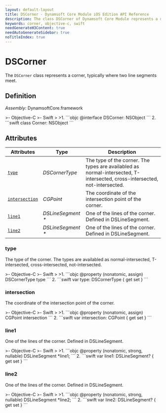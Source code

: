 ```yaml
---
layout: default-layout
title: DSCorner - Dynamsoft Core Module iOS Edition API Reference
description: The class DSCorner of Dynamsoft Core Module represents a detected corner, which consists of an intersection and two lines.
keywords: corner, objective-c, swift
needGenerateH3Content: true
needAutoGenerateSidebar: true
noTitleIndex: true
---
```


# DSCorner

The `DSCorner` class represents a corner, typically where two line segments meet.

## Definition

*Assembly:* DynamsoftCore.framework

<div class="sample-code-prefix"></div>
>- Objective-C
>- Swift
>
>1. 
```objc
@interface DSCorner: NSObject
```
2. 
```swift
class Corner: NSObject
```

## Attributes

| Attributes | Type | Description |
| ---------- | ---- | ----------- |
| [`type`](#type) | *DSCornerType* | The type of the corner. The types are availabled as normal-intersected, T-intersected, cross-intersected, not-intersected. |
| [`intersection`](#intersection) | *CGPoint* | The coordinate of the intersection point of the corner. |
| [`line1`](#line1) | *DSLineSegment \** |One of the lines of the corner. Defined in DSLineSegment. |
| [`line2`](#line2) | *DSLineSegment \** |One of the lines of the corner. Defined in DSLineSegment. |

### type

The type of the corner. The types are availabled as normal-intersected, T-intersected, cross-intersected, not-intersected.

<div class="sample-code-prefix"></div>
>- Objective-C
>- Swift
>
>1. 
```objc
@property (nonatomic, assign) DSCornerType type
```
2. 
```swift
var type: DSCornerType { get set }
```

### intersection

The coordinate of the intersection point of the corner.

<div class="sample-code-prefix"></div>
>- Objective-C
>- Swift
>
>1. 
```objc
@property (nonatomic, assign) CGPoint intersection
```
2. 
```swift
var intersection: CGPoint { get set }
```

### line1

One of the lines of the corner. Defined in DSLineSegment.

<div class="sample-code-prefix"></div>
>- Objective-C
>- Swift
>
>1. 
```objc
@property (nonatomic, strong, nullable) DSLineSegment *line1;
```
2. 
```swift
var line1: DSLineSegment? { get set }
```

### line2

One of the lines of the corner. Defined in DSLineSegment.

<div class="sample-code-prefix"></div>
>- Objective-C
>- Swift
>
>1. 
```objc
@property (nonatomic, strong, nullable) DSLineSegment *line2;
```
2. 
```swift
var line2: DSLineSegment? { get set }
```
